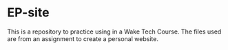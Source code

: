 # EP-site
This is a repository to practice using in a Wake Tech Course. The files used are from an assignment to create a personal website.

